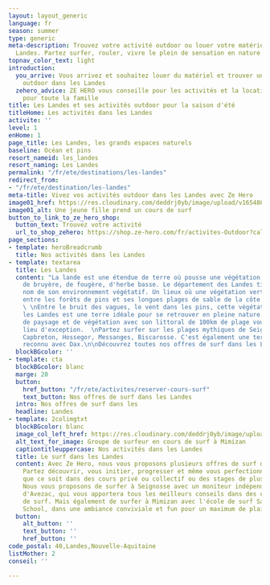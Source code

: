 ```yaml
---
layout: layout_generic
language: fr
season: summer
type: generic
meta-description: Trouvez votre activité outdoor ou louer votre matériel dans les
  Landes. Partez surfer, rouler, vivre le plein de sensation en nature dans les Landes.
topnav_color_text: light
introduction:
  you_arrive: Vous arrivez et souhaitez louer du matériel et trouver une activité
    outdoor dans les Landes
  zehero_advice: ZE HERO vous conseille pour les activités et la location des équipements
    pour toute la famille
title: Les Landes et ses activités outdoor pour la saison d'été
titleHome: Les activités dans les Landes
activite: ''
level: 1
enHome: 1
page_title: Les Landes, les grands espaces naturels
baseline: Océan et pins
resort_nameid: les_landes
resort_naming: Les Landes
permalink: "/fr/ete/destinations/les-landes"
redirect_from:
- "/fr/ete/destination/les-landes"
meta-title: Vivez vos activités outdoor dans les Landes avec Ze Hero
image01_href: https://res.cloudinary.com/deddrj0yb/image/upload/v1654866882/website/summer/ting-tse-wang-rl6lRpQErlU-unsplash.jpg
image01_alt: Une jeune fille prend un cours de surf
button_to_link_to_ze_hero_shop:
  button_text: Trouvez votre activité
  url_to_shop_zehero: https://shop.ze-hero.com/fr/activites-Outdoor?calessonstype=all&catypegenderlistsummer=all&calessonsactivitytype=Surf&start-date=
page_sections:
- template: heroBreadcrumb
  title: Nos activités dans les Landes
- template: textarea
  title: Les Landes
  content: "La lande est une étendue de terre où pousse une végétation sauvage composée
    de bruyère, de fougère, d'herbe basse. Le département des Landes tient donc son
    nom de son environnement végétatif. Un lieux où une végétation verte prospère
    entre les forêts de pins et ses longues plages de sable de la côte atlantique.
    \ \nEntre le bruit des vagues, le vent dans les pins, cette végétation verdoyante,
    les Landes est une terre idéale pour se retrouver en pleine nature. Sa diversité
    de paysage et de végétation avec son littoral de 100km de plage vous offre un
    lieu d'exception.  \nPartez surfer sur les plages mythiques de Seignosse, Mimizan,
    Capbreton, Hossegor, Messanges, Biscarosse. C'est également une terre de thermalisme
    reconnu avec Dax.\n\nDécouvrez toutes nos offres de surf dans les Landes"
  blockBGcolor: ''
- template: cta
  blockBGcolor: blanc
  marge: 20
  button:
    href_button: "/fr/ete/activites/reserver-cours-surf"
    text_button: Nos offres de surf dans les Landes
  intro: Nos offres de surf dans les
  headline: Landes
- template: 2colimgtxt
  blockBGcolor: blanc
  image_col_left_href: https://res.cloudinary.com/deddrj0yb/image/upload/v1649066110/website/Sama%20Sama/216173831_123343679958569_6340812869216994865_n.jpg
  alt_text_for_image: Groupe de surfeur en cours de surf à Mimizan
  captiontitleuppercase: Nos activités dans les Landes
  title: Le surf dans les Landes
  content: Avec Ze Hero, nous vous proposons plusieurs offres de surf dans les Landes.
    Partez découvrir, vous initier, progresser et même vous perfectionner en surf
    que ce soit dans des cours privé ou collectif ou des stages de plusieurs jours.
    Nous vous proposons de surfer à Seignosse avec un moniteur indépendant, Morgan
    d'Avezac, qui vous apportera tous les meilleurs conseils dans des cours privés
    de surf. Mais également de surfer à Mimizan avec l'école de surf Sama Sama Surf
    School, dans une ambiance conviviale et fun pour un maximum de plaisir.
  button:
    alt_button: ''
    text_button: ''
    href_button: ''
code_postal: 40,Landes,Nouvelle-Aquitaine
listMother: 2
conseil: ''

---
```


